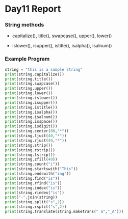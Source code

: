 # Day11 Report

### String methods

+ capitalize(), title(), swapcase(), upper(), lower()

+ islower(), isupper(), istitle(), isalpha(), isalnum()

### Example Program

```python
string = "this is a sample string"
print(string.capitalize())
print(string.title())
print(string.swapcase())
print(string.upper())
print(string.lower())
print(string.islower())
print(string.isupper())
print(string.istitle())
print(string.isalpha())
print(string.isalnum())
print(string.isspace())
print(string.isdigit())
print(string.center(80,"*"))
print(string.ljust(40,"*"))
print(string.rjust(40,"*"))
print(string.strip())
print(string.rstrip())
print(string.lstrip())
print(string.zfill(40))
print(string.count("i"))
print(string.startswith("This"))
print(string.endswith("ing"))
print(string.find("is"))
print(string.rfind("is"))
print(string.index("is"))
print(string.rindex("is"))
print("-".join(string))
print(string.split("s",2))
print(string.rsplit("s",2))
print(string.translate(string.maketrans(" a","_A")))
```

